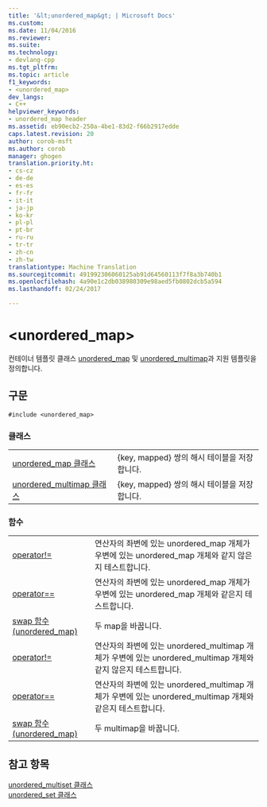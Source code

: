 ```yaml
---
title: '&lt;unordered_map&gt; | Microsoft Docs'
ms.custom: 
ms.date: 11/04/2016
ms.reviewer: 
ms.suite: 
ms.technology:
- devlang-cpp
ms.tgt_pltfrm: 
ms.topic: article
f1_keywords:
- <unordered_map>
dev_langs:
- C++
helpviewer_keywords:
- unordered_map header
ms.assetid: eb90ecb2-250a-4be1-83d2-f66b2917edde
caps.latest.revision: 20
author: corob-msft
ms.author: corob
manager: ghogen
translation.priority.ht:
- cs-cz
- de-de
- es-es
- fr-fr
- it-it
- ja-jp
- ko-kr
- pl-pl
- pt-br
- ru-ru
- tr-tr
- zh-cn
- zh-tw
translationtype: Machine Translation
ms.sourcegitcommit: 491992306060125ab91d64560113f7f8a3b740b1
ms.openlocfilehash: 4a90e1c2db038980309e98aed5fb0802dcb5a594
ms.lasthandoff: 02/24/2017

---
```

# <a name="ltunorderedmapgt"></a>&lt;unordered_map&gt;
컨테이너 템플릿 클래스 [unordered_map](../standard-library/unordered-map-class.md) 및 [unordered_multimap](../standard-library/unordered-multimap-class.md)과 지원 템플릿을 정의합니다.  
  
## <a name="syntax"></a>구문  
  
```  
#include <unordered_map>  
```  
  
### <a name="classes"></a>클래스  
  
|||  
|-|-|  
|[unordered_map 클래스](../standard-library/unordered-map-class.md)|{key, mapped} 쌍의 해시 테이블을 저장합니다.|  
|[unordered_multimap 클래스](../standard-library/unordered-multimap-class.md)|{key, mapped} 쌍의 해시 테이블을 저장합니다.|  
  
### <a name="functions"></a>함수  
  
|||  
|-|-|  
|[operator!=](../standard-library/unordered-map-operators.md#operator_neq)|연산자의 좌변에 있는 unordered_map 개체가 우변에 있는 unordered_map 개체와 같지 않은지 테스트합니다.|  
|[operator==](../standard-library/unordered-map-operators.md#operator_eq_eq)|연산자의 좌변에 있는 unordered_map 개체가 우변에 있는 unordered_map 개체와 같은지 테스트합니다.|  
|[swap 함수(unordered_map)](../standard-library/unordered-map-functions.md#swap_function)|두 map을 바꿉니다.|  
|[operator!=](../standard-library/unordered-map-operators.md#operator_neq)|연산자의 좌변에 있는 unordered_multimap 개체가 우변에 있는 unordered_multimap 개체와 같지 않은지 테스트합니다.|  
|[operator==](../standard-library/unordered-map-operators.md#operator_eq_eq)|연산자의 좌변에 있는 unordered_multimap 개체가 우변에 있는 unordered_multimap 개체와 같은지 테스트합니다.|  
|[swap 함수(unordered_map)](../standard-library/unordered-map-functions.md#swap_function)|두 multimap을 바꿉니다.|  
  
## <a name="see-also"></a>참고 항목  
 [unordered_multiset 클래스](../standard-library/unordered-multiset-class.md)   
 [unordered_set 클래스](../standard-library/unordered-set-class.md)


